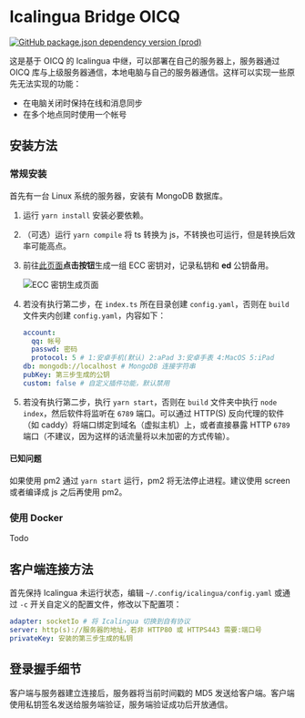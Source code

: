# Icalingua Bridge OICQ

[![GitHub package.json dependency version (prod)](https://img.shields.io/github/package-json/dependency-version/Clansty/Icalingua/oicq?filename=icalingua-bridge-oicq%2Fpackage.json)](https://github.com/takayama-lily/oicq)

这是基于 OICQ 的 Icalingua 中继，可以部署在自己的服务器上，服务器通过 OICQ 库与上级服务器通信，本地电脑与自己的服务器通信。这样可以实现一些原先无法实现的功能：

- 在电脑关闭时保持在线和消息同步
- 在多个地点同时使用一个帐号

## 安装方法

### 常规安装

首先有一台 Linux 系统的服务器，安装有 MongoDB 数据库。

1. 运行 `yarn install` 安装必要依赖。

2. （可选）运行 `yarn compile` 将 ts 转换为 js，不转换也可运行，但是转换后效率可能高点。

3. 前往[此页面](https://paulmillr.com/ecc/)**点击按钮**生成一组 ECC 密钥对，记录私钥和 **ed** 公钥备用。

   ![ECC 密钥生成页面](https://user-images.githubusercontent.com/18461360/130779855-1cdc26ad-0037-4bbf-930c-07e8cbc2f6c9.png)

4. 若没有执行第二步，在 `index.ts` 所在目录创建 `config.yaml`，否则在 `build` 文件夹内创建 `config.yaml`，内容如下：

   ```yaml
   account:
     qq: 帐号
     passwd: 密码
     protocol: 5 # 1:安卓手机(默认) 2:aPad 3:安卓手表 4:MacOS 5:iPad
   db: mongodb://localhost # MongoDB 连接字符串
   pubKey: 第三步生成的公钥
   custom: false # 自定义插件功能，默认禁用
   ```

5. 若没有执行第二步，执行 `yarn start`，否则在 `build` 文件夹中执行 `node index`，然后软件将监听在 `6789` 端口。可以通过 HTTP(S) 反向代理的软件（如 caddy）将端口绑定到域名（虚拟主机）上，或者直接暴露 HTTP `6789` 端口（不建议，因为这样的话流量将以未加密的方式传输）。

#### 已知问题

如果使用 pm2 通过 `yarn start` 运行，pm2 将无法停止进程。建议使用 screen 或者编译成 js 之后再使用 pm2。

### 使用 Docker

Todo

## 客户端连接方法

首先保持 Icalingua 未运行状态，编辑 `~/.config/icalingua/config.yaml` 或通过 `-c` 开关自定义的配置文件，修改以下配置项：

```yaml
adapter: socketIo # 将 Icalingua 切换到自有协议
server: http(s)://服务器的地址，若非 HTTP80 或 HTTPS443 需要:端口号
privateKey: 安装的第三步生成的私钥
```

## 登录握手细节

客户端与服务器建立连接后，服务器将当前时间戳的 MD5 发送给客户端。客户端使用私钥签名发送给服务端验证，服务端验证成功后开放通信。
